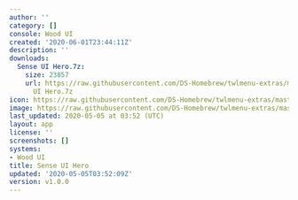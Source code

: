 ```yaml
---
author: ''
category: []
console: Wood UI
created: '2020-06-01T23:44:11Z'
description: ''
downloads:
  Sense UI Hero.7z:
    size: 23857
    url: https://raw.githubusercontent.com/DS-Homebrew/twlmenu-extras/master/_nds/TWiLightMenu/akmenu/themes/Sense
      UI Hero.7z
icon: https://raw.githubusercontent.com/DS-Homebrew/twlmenu-extras/master/_nds/TWiLightMenu/akmenu/themes/meta/Sense%20UI%20Hero/icon.png
image: https://raw.githubusercontent.com/DS-Homebrew/twlmenu-extras/master/_nds/TWiLightMenu/akmenu/themes/meta/Sense%20UI%20Hero/icon.png
last_updated: 2020-05-05 at 03:52 (UTC)
layout: app
license: ''
screenshots: []
systems:
- Wood UI
title: Sense UI Hero
updated: '2020-05-05T03:52:09Z'
version: v1.0.0
---
```

